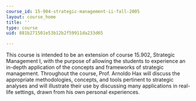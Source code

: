 ```yaml
---
course_id: 15-904-strategic-management-ii-fall-2005
layout: course_home
title: ''
type: course
uid: 881b271501e53b12b2f59911da233d65

---
```

This course is intended to be an extension of course 15.902, Strategic Management I, with the purpose of allowing the students to experience an in-depth application of the concepts and frameworks of strategic management. Throughout the course, Prof. Arnoldo Hax will discuss the appropriate methodologies, concepts, and tools pertinent to strategic analyses and will illustrate their use by discussing many applications in real-life settings, drawn from his own personal experiences.
